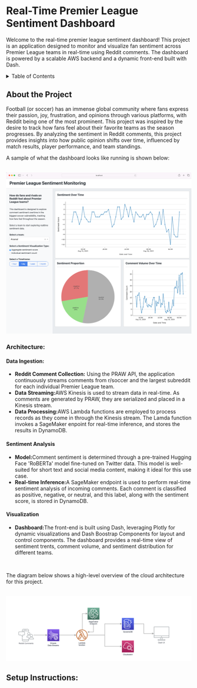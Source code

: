 # Real-Time Premier League Sentiment Dashboard

Welcome to the real-time premier league sentiment dashboard! This project is an application designed
to monitor and visualize fan sentiment across Premier League teams in real-time using Reddit
comments. The dashboard is powered by a scalable AWS backend and a dynamic front-end built with Dash. 

<!-- TABLE OF CONTENTS -->
<details>
  <summary>Table of Contents</summary>
  <ol>
    <li>
      <a href="#about-the-project">About The Project</a>
      <ul>
        <li><a href="#methodology">Methodology</a></li>
        <li><a href="#architecture">Architecture</a></li>
      </ul>
    </li>
    <li>
      <a href="#getting-started">Getting Started</a>
      <ul>
        <li><a href="#prerequisites">Prerequisites</a></li>
        <li><a href="#installation">Installation</a></li>
      </ul>
    </li>
    <li><a href="#usage">Usage</a></li>
    <li><a href="#roadmap">Roadmap</a></li>
    <li><a href="#contributing">Contributing</a></li>
    <li><a href="#license">License</a></li>
    <li><a href="#contact">Contact</a></li>
    <li><a href="#acknowledgments">Acknowledgments</a></li>
  </ol>
</details>

<!-- ABOUT THE PROJECT -->
## About the Project
Football (or soccer) has an immense global community where fans express their passion, joy,
frustration, and opinions through various platforms, with Reddit being one of the most prominent.
This project was inspired by the desire to track how fans feel about their favorite teams as the 
season progresses. By analyzing the sentiment in Reddit comments, this project provides insights
into how public opinion shifts over time, influenced by match results, player performance, and team
standings.

A sample of what the dashboard looks like running is shown below:

<br>
<div align="center">
    <img src="screenshots/dashboard.png" alt="dashboard" >
</div>

### Architecture:

#### Data Ingestion:
<ul>
    <li><strong>Reddit Comment Collection:</strong> Using the PRAW API, the application continuously 
    streams comments from r/soccer and the largest subreddit for each individual Premier League 
    team.</li>
    <li><strong>Data Streaming:</strong>AWS Kinesis is used to stream data in real-time. As comments
    are generated by PRAW, they are serialized and placed in a Kinesis stream.</li>
    <li><strong>Data Processing:</strong>AWS Lambda functions are employed to process records as
    they come in through the Kinesis stream. The Lamda function invokes a SageMaker enpoint for
    real-time inference, and stores the results in DynamoDB.</li>
</ul>

#### Sentiment Analysis
<ul>
    <li><strong>Model:</strong>Comment sentiment is determined through a pre-trained Hugging
    Face 'RoBERTa' model fine-tuned on Twitter data. This model is well-suited for short text and
    social media content, making it ideal for this use case.</li>
    <li><strong>Real-time Inference:</strong>A SageMaker endpoint is used to perform real-time
    sentiment analysis of incoming comments. Each comment is classified as positive, negative, or
    neutral, and this label, along with the sentiment score, is stored in DynamoDB.</li>
</ul>

#### Visualization
<ul>
    <li><strong>Dashboard:</strong>The front-end is built using Dash, leveraging Plotly for dynamic
    visualizations and Dash Boostrap Components for layout and control components. The dashboard
    provides a real-time view of sentiment trents, comment volume, and sentiment distribution for
    different teams.</li>
</ul>

<br>

The diagram below shows a high-level overview of the cloud architecture for this project.

<br>
<div align="center">
    <img src="screenshots/architecture_diagram.png" alt="architecture diagram" >
</div>


## Setup Instructions: